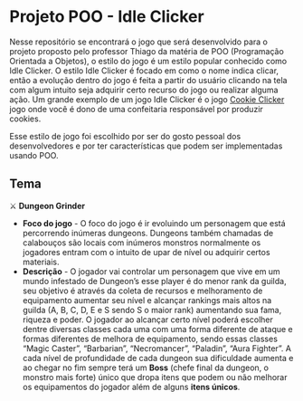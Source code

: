 # Projeto POO - Idle Clicker

Nesse repositório se encontrará o jogo que será desenvolvido para o projeto proposto pelo professor Thiago da matéria de POO (Programação Orientada a Objetos), o estilo do jogo é um estilo popular conhecido como Idle Clicker. O estilo Idle Clicker é focado em como o nome indica clicar, então a evolução dentro do jogo é feita a partir do usuário clicando na tela com algum intuito seja adquirir certo recurso do jogo ou realizar alguma ação. Um grande exemplo de um jogo Idle Clicker é o jogo <a href="https://orteil.dashnet.org/cookieclicker/">Cookie Clicker</a>  jogo onde você é dono de uma confeitaria responsável por produzir cookies.

Esse estilo de jogo foi escolhido por ser do gosto pessoal dos desenvolvedores e por ter características que podem ser implementadas usando POO.

## Tema

⚔️ **Dungeon Grinder**

- **Foco do jogo** - O foco do jogo é ir evoluindo um personagem que está percorrendo inúmeras dungeons. Dungeons também chamadas de calabouços são locais com inúmeros monstros normalmente os jogadores entram com o intuito de upar de nível ou adquirir certos materiais.
- **Descrição** - O jogador vai controlar um personagem que vive em um mundo infestado de Dungeon’s esse player é do menor rank da guilda, seu objetivo é através da coleta de recursos e melhoramento de equipamento aumentar seu nível e alcançar rankings mais altos na guilda (A, B, C, D, E e S sendo S o maior rank) aumentando sua fama, riqueza e poder. O jogador ao alcançar certo nível poderá escolher dentre diversas classes cada uma com uma forma diferente de ataque e formas diferentes de melhora de equipamento, sendo essas classes “Magic Caster”, “Barbarian”, “Necromancer”, “Paladin”, “Aura Fighter”. A cada nível de profundidade de cada dungeon sua dificuldade aumenta e ao chegar no fim sempre terá um **Boss** (chefe final da dungeon, o monstro mais forte) único que dropa itens que podem ou não melhorar os equipamentos do jogador além de alguns **itens únicos**.

